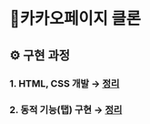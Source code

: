 # 🍫카카오페이지 클론

## __⚙️ 구현 과정__
### __1. HTML, CSS 개발 → [정리](doc/html_css.md)__
### __2. 동적 기능(탭) 구현 → [정리](doc/tab.md)__
